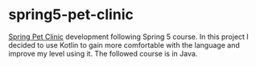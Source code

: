 # spring5-pet-clinic
[Spring Pet Clinic](https://github.com/spring-projects/spring-petclinic) development following Spring 5 course.
In this project I decided to use Kotlin to gain more comfortable with the language and improve my level using it.
The followed course is in Java.